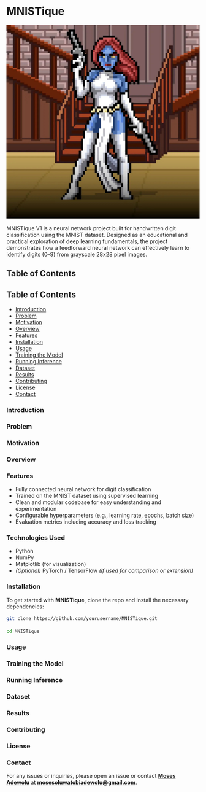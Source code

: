 # MNISTique

![MNISTique Logo](https://github.com/MosesTheRedSea/MNISTique/blob/main/Mystique.jpg)

MNISTique V1 is a neural network project built for handwritten digit classification using the MNIST dataset. Designed as an educational and practical exploration of deep learning fundamentals, the project demonstrates how a feedforward neural network can effectively learn to identify digits (0–9) from grayscale 28x28 pixel images.

## Table of Contents

## Table of Contents
- [Introduction](#introduction)
- [Problem](#problem)
- [Motivation](#motivation)
- [Overview](#overview)
- [Features](#features)
- [Installation](#installation)
- [Usage](#usage)
- [Training the Model](#training-the-model)
- [Running Inference](#running-inference)
- [Dataset](#dataset)
- [Results](#results)
- [Contributing](#contributing)
- [License](#license)
- [Contact](#contact)

### Introduction

### Problem

### Motivation

### Overview

### Features

- Fully connected neural network for digit classification  
- Trained on the MNIST dataset using supervised learning  
- Clean and modular codebase for easy understanding and experimentation  
- Configurable hyperparameters (e.g., learning rate, epochs, batch size)  
- Evaluation metrics including accuracy and loss tracking

### Technologies Used

- Python  
- NumPy  
- Matplotlib (for visualization)  
- *(Optional)* PyTorch / TensorFlow *(if used for comparison or extension)*

  
### Installation

To get started with **MNISTique**, clone the repo and install the necessary dependencies:

```bash
git clone https://github.com/yourusername/MNISTique.git

cd MNISTique
```

### Usage

### Training the Model

### Running Inference

### Dataset

### Results

### Contributing

### License

### Contact 

For any issues or inquiries, please open an issue or contact **[Moses Adewolu]()** at **mosesoluwatobiadewolu@gmail.com**.
